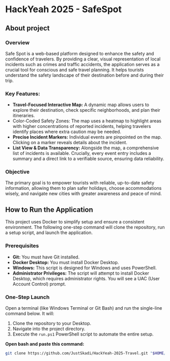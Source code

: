 # HackYeah 2025 - SafeSpot

## About project

### Overview
Safe Spot is a web-based platform designed to enhance the safety and confidence of travelers. By providing a clear, visual representation of local incidents such as crimes and traffic accidents, the application serves as a crucial tool for conscious and safe travel planning. It helps tourists understand the safety landscape of their destination before and during their trip.

### Key Features:

- **Travel-Focused Interactive Map:** A dynamic map allows users to explore their destination, check specific neighborhoods, and plan their itineraries.
- Color-Coded Safety Zones: The map uses a heatmap to highlight areas with higher concentrations of reported incidents, helping travelers identify places where extra caution may be needed.
- **Precise Incident Markers:** Individual events are pinpointed on the map. Clicking on a marker reveals details about the incident.
- **List View & Data Transparency:** Alongside the map, a comprehensive list of incidents is available. Crucially, every event entry includes a summary and a direct link to a verifiable source, ensuring data reliability.

### Objective
The primary goal is to empower tourists with reliable, up-to-date safety information, allowing them to plan safer holidays, choose accommodations wisely, and navigate new cities with greater awareness and peace of mind.

## How to Run the Application

This project uses Docker to simplify setup and ensure a consistent environment. The following one-step command will clone the repository, run a setup script, and launch the application.

### Prerequisites

*   **Git:** You must have Git installed.
*   **Docker Desktop:** You must install Docker Desktop.
*   **Windows:** This script is designed for Windows and uses PowerShell.
*   **Administrator Privileges:** The script will attempt to install Docker Desktop, which requires administrator rights. You will see a UAC (User Account Control) prompt.

### One-Step Launch

Open a terminal (like Windows Terminal or Git Bash) and run the single-line command below. It will:
1.  Clone the repository to your Desktop.
2.  Navigate into the project directory.
3. Execute the `run.ps1` PowerShell script to automate the entire setup.

**Open bash and paste this command:**
```bash
git clone https://github.com/JustSkadi/HackYeah-2025-Travel.git "$HOME/Desktop/HackYeah-2025-Travel" && cd "$HOME/Desktop/HackYeah-2025-Travel" && start ./run.sh
```
